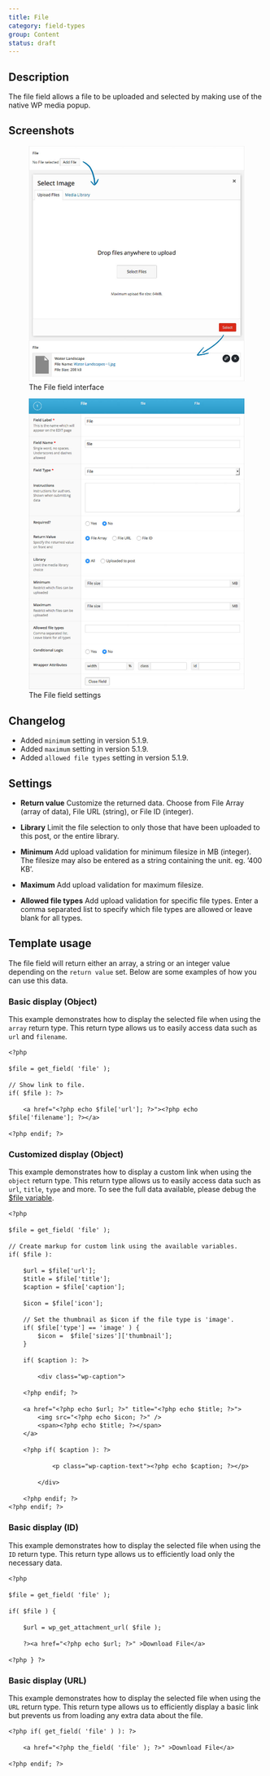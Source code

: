 ```yaml
---
title: File
category: field-types
group: Content
status: draft
---
```


## Description
The file field allows a file to be uploaded and selected by making use of the native WP media popup.

## Screenshots
<div class="gallery">
	<figure>
		<a href="https://raw.githubusercontent.com/AdvancedCustomFields/docs/master/assets/acf-file-field-interface.jpg">
			<img src="https://raw.githubusercontent.com/AdvancedCustomFields/docs/master/assets/acf-file-field-interface.jpg" alt="A file field that allows you to upload and select a file" />
		</a>
		<figcaption>The File field interface</figcaption>
	</figure>
	<figure>
		<a href="https://raw.githubusercontent.com/AdvancedCustomFields/docs/master/assets/acf-file-field-settings.jpg">
			<img src="https://raw.githubusercontent.com/AdvancedCustomFields/docs/master/assets/acf-file-field-settings.jpg" alt="The list of File field settings shown when setting up a File field" />
		</a>
		<figcaption>The File field settings</figcaption>
	</figure>
</div>

## Changelog
- Added `minimum` setting in version 5.1.9.
- Added `maximum` setting in version 5.1.9.
- Added `allowed file types` setting in version 5.1.9.

## Settings
- **Return value**
  Customize the returned data. Choose from File Array (array of data), File URL (string), or File ID (integer).

- **Library**
  Limit the file selection to only those that have been uploaded to this post, or the entire library.

- **Minimum**
  Add upload validation for minimum filesize in MB (integer). The filesize may also be entered as a string containing the unit. eg. ’400 KB’.

- **Maximum**
  Add upload validation for maximum filesize.

- **Allowed file types**
  Add upload validation for specific file types. Enter a comma separated list to specify which file types are allowed or leave blank for all types.

## Template usage

The file field will return either an array, a string or an integer value depending on the `return value` set. Below are some examples of how you can use this data.

### Basic display (Object)
This example demonstrates how to display the selected file when using the `array` return type. This return type allows us to easily access data such as `url` and `filename`.

```
<?php

$file = get_field( 'file' );

// Show link to file.
if( $file ): ?>

	<a href="<?php echo $file['url']; ?>"><?php echo $file['filename']; ?></a>

<?php endif; ?>
```

### Customized display (Object)
This example demonstrates how to display a custom link when using the `object` return type. This return type allows us to easily access data such as `url`, `title`, `type` and more. To see the full data available, please debug the [$file variable](https://www.advancedcustomfields.com/resources/how-to/debug/).

```
<?php

$file = get_field( 'file' );

// Create markup for custom link using the available variables.
if( $file ):

	$url = $file['url'];
	$title = $file['title'];
	$caption = $file['caption'];

	$icon = $file['icon'];

	// Set the thumbnail as $icon if the file type is 'image'.
	if( $file['type'] == 'image' ) {
		$icon =  $file['sizes']['thumbnail'];
	}

	if( $caption ): ?>

		<div class="wp-caption">

	<?php endif; ?>

	<a href="<?php echo $url; ?>" title="<?php echo $title; ?>">
		<img src="<?php echo $icon; ?>" />
		<span><?php echo $title; ?></span>
	</a>

	<?php if( $caption ): ?>

			<p class="wp-caption-text"><?php echo $caption; ?></p>

		</div>

	<?php endif; ?>
<?php endif; ?>
```

### Basic display (ID)
This example demonstrates how to display the selected file when using the `ID` return type. This return type allows us to efficiently load only the necessary data.

```
<?php

$file = get_field( 'file' );

if( $file ) {

	$url = wp_get_attachment_url( $file );

	?><a href="<?php echo $url; ?>" >Download File</a>

<?php } ?>
```

### Basic display (URL)
This example demonstrates how to display the selected file when using the `URL` return type. This return type allows us to efficiently display a basic link but prevents us from loading any extra data about the file.

```
<?php if( get_field( 'file' ) ): ?>

	<a href="<?php the_field( 'file' ); ?>" >Download File</a>

<?php endif; ?>
```
